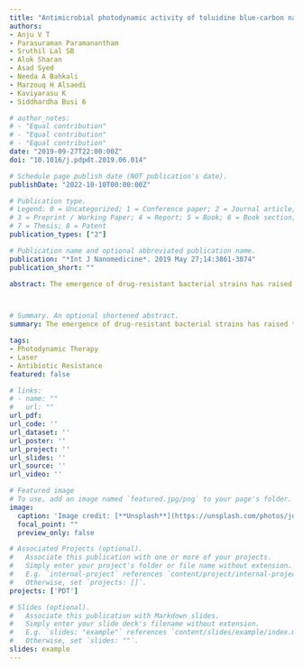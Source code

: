 ```yaml
---
title: "Antimicrobial photodynamic activity of toluidine blue-carbon nanotube conjugate against Pseudomonas aeruginosa and Staphylococcus aureus - Understanding the mechanism of action"
authors:
- Anju V T
- Parasuraman Paramanantham
- Sruthil Lal SB
- Alok Sharan
- Asad Syed
- Needa A Bahkali
- Marzouq H Alsaedi
- Kaviyarasu K
- Siddhardha Busi 6

# author_notes:
# - "Equal contribution"
# - "Equal contribution"
# - "Equal contribution"
date: "2019-09-27T22:00:00Z"
doi: "10.1016/j.pdpdt.2019.06.014"

# Schedule page publish date (NOT publication's date).
publishDate: "2022-10-10T00:00:00Z"

# Publication type.
# Legend: 0 = Uncategorized; 1 = Conference paper; 2 = Journal article;
# 3 = Preprint / Working Paper; 4 = Report; 5 = Book; 6 = Book section;
# 7 = Thesis; 8 = Patent
publication_types: ["2"]

# Publication name and optional abbreviated publication name.
publication: "*Int J Nanomedicine*. 2019 May 27;14:3861-3874"
publication_short: ""

abstract: The emergence of drug-resistant bacterial strains has raised the need to develop alternative treatment modalities to combat infectious diseases. Antimicrobial photodynamic therapy (aPDT) is an alternative to conventional treatment modalities. aPDT integrates a photosensitizer, which, after exposure to light of an appropriate wavelength, leads to the generation of cytotoxic reactive oxygen species (ROS). The aim of the present study was to synthesize a toluidine blue/multiwalled carbon nanotube conjugate (TBCNT) for enhanced photoinactivation of Pseudomonas aeruginosa and Staphylococcus aureus. Synthesized TBCNT conjugate was characterized and its antibacterial and antibiofilm activity was determined. During TBCNT synthesis, dye loading, and entrapment efficiency of the CNT were 12.04 ± 0.55% and 48.99 ± 2.33%, respectively. The photo-destruction of planktonic cells of the test bacteria was performed by exposure to a 125 mW red laser with a wavelength of 670 nm (radiant exposure of 58.49 J/cm2) for 3 min. Photoinactivation using TBCNT resulted in a 4.91- and 5.47-log10 reduction in P. aeruginosa and S. aureus, respectively. The mechanism of this aPDT was studied by measuring intracellular ROS generation, protein leakage, and lipid peroxidation in the test bacteria after light irradiation. The antibiofilm activity of TBCNT after light exposure was 69.94% and 75.54% for P. aeruginosa and S. aureus, respectively. Photoinactivation of test bacteria treated with TBCNT reduced cell viability and exopolysaccharide production. Confocal laser-scanning microscopy revealed a significant biofilm inhibition efficacy of the TBCNT conjugate. Therefore, TBCNT conjugates may be used for the eradication of P. aeruginosa and S. aureus biofilms.



# Summary. An optional shortened abstract.
summary: The emergence of drug-resistant bacterial strains has raised the need to develop alternative treatment modalities to combat infectious diseases. Antimicrobial photodynamic therapy (aPDT) is an alternative to conventional treatment modalities. aPDT integrates a photosensitizer, which, after exposure to light of an appropriate wavelength, leads to the generation of cytotoxic reactive oxygen species (ROS).

tags:
- Photodynamic Therapy
- Laser
- Antibiotic Resistance
featured: false

# links:
# - name: ""
#   url: ""
url_pdf: 
url_code: ''
url_dataset: ''
url_poster: ''
url_project: ''
url_slides: ''
url_source: ''
url_video: ''

# Featured image
# To use, add an image named `featured.jpg/png` to your page's folder. 
image:
  caption: 'Image credit: [**Unsplash**](https://unsplash.com/photos/jdD8gXaTZsc)'
  focal_point: ""
  preview_only: false

# Associated Projects (optional).
#   Associate this publication with one or more of your projects.
#   Simply enter your project's folder or file name without extension.
#   E.g. `internal-project` references `content/project/internal-project/index.md`.
#   Otherwise, set `projects: []`.
projects: ['PDT']

# Slides (optional).
#   Associate this publication with Markdown slides.
#   Simply enter your slide deck's filename without extension.
#   E.g. `slides: "example"` references `content/slides/example/index.md`.
#   Otherwise, set `slides: ""`.
slides: example
---
```


<!-- Supplementary notes can be added here, including [code, math, and images](https://wowchemy.com/docs/writing-markdown-latex/). -->
